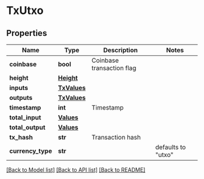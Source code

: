 # TxUtxo


## Properties
Name | Type | Description | Notes
------------ | ------------- | ------------- | -------------
**coinbase** | **bool** | Coinbase transaction flag | 
**height** | [**Height**](Height.md) |  | 
**inputs** | [**TxValues**](TxValues.md) |  | 
**outputs** | [**TxValues**](TxValues.md) |  | 
**timestamp** | **int** | Timestamp | 
**total_input** | [**Values**](Values.md) |  | 
**total_output** | [**Values**](Values.md) |  | 
**tx_hash** | **str** | Transaction hash | 
**currency_type** | **str** |  | defaults to "utxo"

[[Back to Model list]](../README.md#documentation-for-models) [[Back to API list]](../README.md#documentation-for-api-endpoints) [[Back to README]](../README.md)


